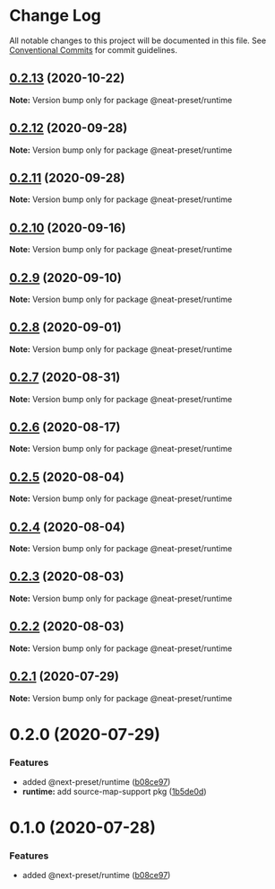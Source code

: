 # Change Log

All notable changes to this project will be documented in this file.
See [Conventional Commits](https://conventionalcommits.org) for commit guidelines.

## [0.2.13](https://github.com/igl/neat-preset/compare/@neat-preset/runtime@0.2.12...@neat-preset/runtime@0.2.13) (2020-10-22)

**Note:** Version bump only for package @neat-preset/runtime





## [0.2.12](https://github.com/igl/neat-preset/compare/@neat-preset/runtime@0.2.11...@neat-preset/runtime@0.2.12) (2020-09-28)

**Note:** Version bump only for package @neat-preset/runtime





## [0.2.11](https://github.com/igl/neat-preset/compare/@neat-preset/runtime@0.2.10...@neat-preset/runtime@0.2.11) (2020-09-28)

**Note:** Version bump only for package @neat-preset/runtime





## [0.2.10](https://github.com/igl/neat-preset/compare/@neat-preset/runtime@0.2.9...@neat-preset/runtime@0.2.10) (2020-09-16)

**Note:** Version bump only for package @neat-preset/runtime





## [0.2.9](https://github.com/igl/neat-preset/compare/@neat-preset/runtime@0.2.8...@neat-preset/runtime@0.2.9) (2020-09-10)

**Note:** Version bump only for package @neat-preset/runtime





## [0.2.8](https://github.com/igl/neat-preset/compare/@neat-preset/runtime@0.2.7...@neat-preset/runtime@0.2.8) (2020-09-01)

**Note:** Version bump only for package @neat-preset/runtime





## [0.2.7](https://github.com/igl/neat-preset/compare/@neat-preset/runtime@0.2.6...@neat-preset/runtime@0.2.7) (2020-08-31)

**Note:** Version bump only for package @neat-preset/runtime





## [0.2.6](https://github.com/igl/neat-preset/compare/@neat-preset/runtime@0.2.5...@neat-preset/runtime@0.2.6) (2020-08-17)

**Note:** Version bump only for package @neat-preset/runtime





## [0.2.5](https://github.com/igl/neat-preset/compare/@neat-preset/runtime@0.2.4...@neat-preset/runtime@0.2.5) (2020-08-04)

**Note:** Version bump only for package @neat-preset/runtime





## [0.2.4](https://github.com/igl/neat-preset/compare/@neat-preset/runtime@0.2.3...@neat-preset/runtime@0.2.4) (2020-08-04)

**Note:** Version bump only for package @neat-preset/runtime





## [0.2.3](https://github.com/igl/neat-preset/compare/@neat-preset/runtime@0.2.2...@neat-preset/runtime@0.2.3) (2020-08-03)

**Note:** Version bump only for package @neat-preset/runtime





## [0.2.2](https://github.com/igl/neat-preset/compare/@neat-preset/runtime@0.2.1...@neat-preset/runtime@0.2.2) (2020-08-03)

**Note:** Version bump only for package @neat-preset/runtime





## [0.2.1](https://github.com/igl/neat-preset/compare/@neat-preset/runtime@0.2.0...@neat-preset/runtime@0.2.1) (2020-07-29)

**Note:** Version bump only for package @neat-preset/runtime





# 0.2.0 (2020-07-29)


### Features

* added @next-preset/runtime ([b08ce97](https://github.com/igl/neat-preset/commit/b08ce97be7ab27375722038e93814ae09d8109d9))
* **runtime:** add source-map-support pkg ([1b5de0d](https://github.com/igl/neat-preset/commit/1b5de0db0b5e58ac52872158ba81c78d014c42b6))





# 0.1.0 (2020-07-28)


### Features

* added @next-preset/runtime ([b08ce97](https://github.com/igl/neat-preset/commit/b08ce97be7ab27375722038e93814ae09d8109d9))
